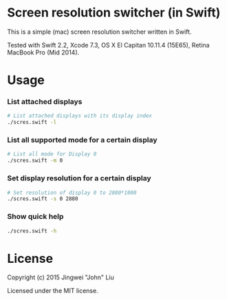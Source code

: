 # Screen resolution switcher (in Swift)
This is a simple (mac) screen resolution switcher written in Swift.

Tested with Swift 2.2, Xcode 7.3, OS X El Capitan 10.11.4 (15E65), Retina MacBook Pro (Mid 2014).

# Usage
### List attached displays
```bash
# List attached displays with its display index
./scres.swift -l
```

### List all supported mode for a certain display
```bash
# List all mode for Display 0
./scres.swift -m 0 
```

### Set display resolution for a certain display
```bash
# Set resolution of display 0 to 2880*1800
./scres.swift -s 0 2880    
```

### Show quick help
```bash
./scres.swift -h
```

# License
Copyright (c) 2015 Jingwei "John" Liu

Licensed under the MIT license.
